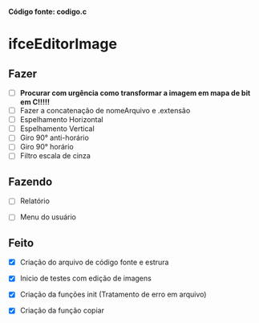 **Código fonte: codigo.c**

# ifceEditorImage

## Fazer
 - [ ] **Procurar com urgência como transformar a imagem em mapa de bit em C!!!!!**
 - [ ] Fazer a concatenação de nomeArquivo e .extensão
 - [ ] Espelhamento Horizontal
 - [ ] Espelhamento Vertical
 - [ ] Giro 90° anti-horário
 - [ ] Giro 90° horário
 - [ ] Filtro escala de cinza
 
 ## Fazendo
  - [ ] Relatório
  - [ ] Menu do usuário

 
 ## Feito
- [X] Criação do arquivo de código fonte e estrura
- [X] Inicio de testes com edição de imagens
- [X] Criação da funções init (Tratamento de erro em arquivo)
- [X] Criação da função copiar



